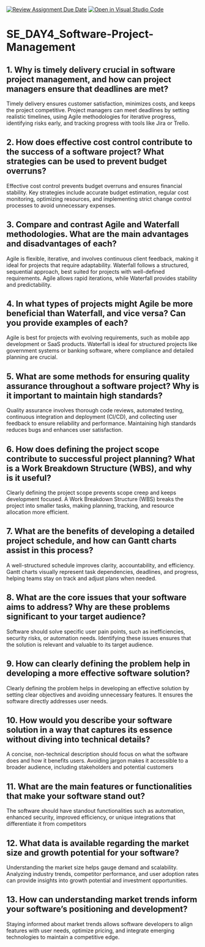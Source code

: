 [![Review Assignment Due Date](https://classroom.github.com/assets/deadline-readme-button-22041afd0340ce965d47ae6ef1cefeee28c7c493a6346c4f15d667ab976d596c.svg)](https://classroom.github.com/a/9pw6JKcu)
[![Open in Visual Studio Code](https://classroom.github.com/assets/open-in-vscode-2e0aaae1b6195c2367325f4f02e2d04e9abb55f0b24a779b69b11b9e10269abc.svg)](https://classroom.github.com/online_ide?assignment_repo_id=18494214&assignment_repo_type=AssignmentRepo)
# SE_DAY4_Software-Project-Management
## 1. Why is timely delivery crucial in software project management, and how can project managers ensure that deadlines are met?

Timely delivery ensures customer satisfaction, minimizes costs, and keeps the project competitive. Project managers can meet deadlines by setting realistic timelines, using Agile methodologies for iterative progress, identifying risks early, and tracking progress with tools like Jira or Trello.

## 2. How does effective cost control contribute to the success of a software project? What strategies can be used to prevent budget overruns?

Effective cost control prevents budget overruns and ensures financial stability. Key strategies include accurate budget estimation, regular cost monitoring, optimizing resources, and implementing strict change control processes to avoid unnecessary expenses.

## 3. Compare and contrast Agile and Waterfall methodologies. What are the main advantages and disadvantages of each?

Agile is flexible, iterative, and involves continuous client feedback, making it ideal for projects that require adaptability. Waterfall follows a structured, sequential approach, best suited for projects with well-defined requirements. Agile allows rapid iterations, while Waterfall provides stability and predictability.

## 4. In what types of projects might Agile be more beneficial than Waterfall, and vice versa? Can you provide examples of each?

Agile is best for projects with evolving requirements, such as mobile app development or SaaS products. Waterfall is ideal for structured projects like government systems or banking software, where compliance and detailed planning are crucial.

## 5. What are some methods for ensuring quality assurance throughout a software project? Why is it important to maintain high standards?

Quality assurance involves thorough code reviews, automated testing, continuous integration and deployment (CI/CD), and collecting user feedback to ensure reliability and performance. Maintaining high standards reduces bugs and enhances user satisfaction.

## 6. How does defining the project scope contribute to successful project planning? What is a Work Breakdown Structure (WBS), and why is it useful?

Clearly defining the project scope prevents scope creep and keeps development focused. A Work Breakdown Structure (WBS) breaks the project into smaller tasks, making planning, tracking, and resource allocation more efficient.

## 7. What are the benefits of developing a detailed project schedule, and how can Gantt charts assist in this process?

A well-structured schedule improves clarity, accountability, and efficiency. Gantt charts visually represent task dependencies, deadlines, and progress, helping teams stay on track and adjust plans when needed.

## 8. What are the core issues that your software aims to address? Why are these problems significant to your target audience?

Software should solve specific user pain points, such as inefficiencies, security risks, or automation needs. Identifying these issues ensures that the solution is relevant and valuable to its target audience.

## 9. How can clearly defining the problem help in developing a more effective software solution?

Clearly defining the problem helps in developing an effective solution by setting clear objectives and avoiding unnecessary features. It ensures the software directly addresses user needs.

## 10. How would you describe your software solution in a way that captures its essence without diving into technical details?

A concise, non-technical description should focus on what the software does and how it benefits users. Avoiding jargon makes it accessible to a broader audience, including stakeholders and potential customers

## 11. What are the main features or functionalities that make your software stand out?

The software should have standout functionalities such as automation, enhanced security, improved efficiency, or unique integrations that differentiate it from competitors

## 12. What data is available regarding the market size and growth potential for your software?

Understanding the market size helps gauge demand and scalability. Analyzing industry trends, competitor performance, and user adoption rates can provide insights into growth potential and investment opportunities.

## 13. How can understanding market trends inform your software’s positioning and development?

Staying informed about market trends allows software developers to align features with user needs, optimize pricing, and integrate emerging technologies to maintain a competitive edge.

